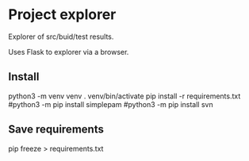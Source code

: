 # Project explorer

Explorer of src/buid/test results.

Uses Flask to explorer via a browser.

## Install

python3 -m venv venv
. venv/bin/activate
pip install -r requirements.txt 
#python3 -m pip install simplepam
#python3 -m pip install svn

## Save requirements

pip freeze > requirements.txt

